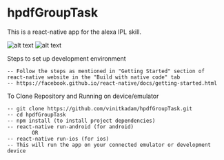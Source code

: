 # hpdfGroupTask

This is a react-native app for the alexa IPL skill. 

![alt text](http://vinit.ga/photos/1.png)	![alt text](http://vinit.ga/photos/2.png)

Steps to set up development environment

	-- Follow the steps as mentioned in "Getting Started" section of react-native website in the "Build with native code" tab
	-- https://facebook.github.io/react-native/docs/getting-started.html

To Clone Repository and Running on device/emulator

	-- git clone https://github.com/vinitkadam/hpdfGroupTask.git	
	-- cd hpdfGroupTask
	-- npm install (to install project dependencies)
	-- react-native run-android (for android)
			OR
	-- react-native run-ios (for ios)
	-- This will run the app on your connected emulator or development device

